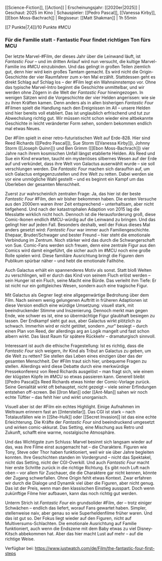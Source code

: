 [[Science-Fiction]], [[Action]] | Erscheinungsjahr: [[2020er|2025]] | Geschaut: 2025 im Kino | Schauspieler: [[Pedro Pascal]], [[Vanessa Kirby]], [[Ebon Moss-Bachrach]] | Regisseur: [[Matt Shakman]] | 1h 55min

[[7 Punkte|7,4]]/10 Punkte #MCU 


### Für die Familie statt - Fantastic Four findet richtigen Ton fürs MCU

Der letzte Marvel-#Film, der dieses Jahr über die Leinwand läuft, ist _Fantastic Four_ – und im dritten Anlauf wird nun versucht, die kultige Marvel-Familie ins #MCU einzubinden. Und das gelingt in großen Teilen ziemlich gut, denn hier wird kein großes Tamtam gemacht. Es wird nicht die Origin-Geschichte der vier Raumfahrer zum x-ten Mal erzählt. Stattdessen geht es direkt Schlag auf Schlag los – der #Film legt ein Wahnsinnstempo vor. Ohne das typische Marvel-Intro beginnt die Geschichte unmittelbar, und wir werden ohne Zögern in die Welt der _Fantastic Four_ hineingezogen. In wenigen Sätzen wird die Vorgeschichte der vier Helden angerissen: wie sie zu ihren Kräften kamen. Denn anders als in allen bisherigen _Fantastic Four_ #Filmen spielt die Handlung nach den Ereignissen im All – unsere Helden sind hier bereits voll etabliert. Das ist unglaublich erfrischend und tut zur Abwechslung richtig gut. Wir müssen nicht schon wieder eine altbekannte Geschichte in leicht veränderter Form sehen, sondern bekommen endlich mal etwas Neues.

Der #Film spielt in einer retro-futuristischen Welt auf Erde-828. Hier sind Reed Richards ([[Pedro Pascal]]), Sue Storm ([[Vanessa Kirby]]), Johnny Storm ([[Joseph Quinn]]) und Ben Grimm ([[Ebon Moss-Bachrach]]) vier Jahre nach ihrem kosmischen Unfall längst etablierte Helden. Als Reed und Sue ein Kind erwarten, taucht ein mysteriöses silbernes Wesen auf der Erde auf und verkündet, dass ihre Welt von Galactus auserwählt wurde – sie soll verschlungen werden. Die _Fantastic Four_ machen sich daraufhin auf, um sich Galactus entgegenzustellen und ihre Welt zu retten. Dabei werden sie vor eine unmögliche Wahl gestellt – und es beginnt ein Kampf um das Überleben der gesamten Menschheit.

Zuerst zur wahrscheinlich zentralen Frage: Ja, das hier ist der beste _Fantastic Four_ #Film, den wir bisher bekommen haben. Die ersten Versuche aus den 2000ern waren ihrer Zeit entsprechend – unterhaltsam, aber nicht tiefgehend. Und nach der katastrophalen Adaption von 2015 lag die Messlatte wirklich nicht hoch. Dennoch ist die Herausforderung groß, diese Comic-Ikonen endlich #MCU-würdig auf die Leinwand zu bringen. Und das gelingt hier auf jeden Fall. Besonders deshalb, weil der Fokus dieses Mal anders gesetzt wird: _Fantastic Four_ war immer auch Familiengeschichte. Ehepaar, Bruder/Schwager und bester Freund – hier steht die emotionale Verbindung im Zentrum. Noch stärker wird das durch die Schwangerschaft von Sue. Comic-Fans werden sich freuen, denn eine zentrale Figur aus den Comics wird damit eingeführt, die sicher auch im #MCU noch eine große Rolle spielen wird. Diese familiäre Ausrichtung bringt die Figuren dem Publikum spürbar näher – und hebt die emotionale Fallhöhe.

Auch Galactus erhält ein spannenderes Motiv als sonst. Statt bloß Welten zu verschlingen, will er durch das Kind von seinem Fluch erlöst werden – sein Hunger ist ein Fluch, seine Macht eine Bürde. Das verleiht ihm Tiefe: Er ist nicht nur ein gottgleiches Wesen, sondern auch eine tragische Figur.

Mit Galactus als Gegner liegt eine allgegenwärtige Bedrohung über dem Film. Nach seinem wenig gelungenen Auftritt in früheren Adaptionen ist diese Version endlich eine würdige Umsetzung: visuell stark, mit beeindruckender Stimme und Inszenierung. Dennoch merkt man gegen Ende, wie schwer es ist, eine so übermächtige Figur glaubhaft besiegen zu lassen. Der Endkampf sieht gut aus, aber Galactus wirkt plötzlich zu schwach. Immerhin wird er nicht getötet, sondern „nur“ besiegt – durch einen Plan von Reed, der allerdings arg an Logik mangelt und fast schon albern wirkt. Das lässt Raum für spätere Rückkehr – dramaturgisch sinnvoll.

Interessant ist auch die ethische Fragestellung: Ist es richtig, dass die _Fantastic Four_ sich weigern, ihr Kind als Tribut an Galactus zu geben, um die Welt zu retten? Sie stellen das Leben eines einzigen über das der gesamten Menschheit. Der #Film traut sich hier, unbequeme Fragen zu stellen. Allerdings wird diese Debatte durch eine merkwürdige Pressekonferenz von Reed Richards ausgelöst – man fragt sich, wie einem der klügsten Köpfe im #MCU so etwas passieren kann. Generell bleibt [[Pedro Pascal]]s Reed Richards etwas hinter der Comic-Vorlage zurück. Seine Genialität wirkt oft behauptet, nicht gezeigt – viele seiner Erfindungen entstehen off-screen. Bei [[Iron Man]] oder [[Ant-Man]] sahen wir noch echte Tüftler – das fehlt hier und wirkt unorganisch.

Visuell aber ist der #Film ein echtes Highlight. Einige Aufnahmen im Weltraum erinnern fast an [[Interstellar]]. Das CGI ist stark – nach Totalausfällen wie in [[She-Hulk]] oder [[Secret Invasion]] ist das eine echte Erleichterung. Die Kräfte der _Fantastic Four_ sind beeindruckend umgesetzt und wirken comic-akkurat. Das Setting, eine Mischung aus Retro und Zukunft, schafft eine warme, nostalgische Atmosphäre.

Und das Wichtigste zum Schluss: Marvel besinnt sich langsam wieder auf das, was ihre Filme einst ausgemacht hat – die Charaktere. Figuren wie Tony, Steve oder Thor haben funktioniert, weil wir sie über Jahre begleiten konnten. Ihre Geschichten standen im Vordergrund – nicht das Spektakel, nicht das Setting, nicht der CGI-Overkill. Und auch _Fantastic Four_ macht hier erste Schritte zurück in die richtige Richtung. Es gibt noch Luft nach oben – vor allem für Zuschauer, die die Charaktere gar nicht kennen, könnte der Zugang schwerfallen. Ohne Origin fehlt etwas Kontext. Zwar erfahren wir durch die Dialoge und Dynamik viel über die Figuren, aber nicht genug. Das ist der Preis, wenn man den klassischen Einstieg ausspart. Doch wenn zukünftige Filme hier aufbauen, kann das noch richtig gut werden.

Unterm Strich ist _Fantastic Four_ ein grundsolider #Film, der – trotz einiger Schwächen – endlich das liefert, worauf Fans gewartet haben. Simpler, stellenweise naiv, aber genau so wie Superheldenfilme früher waren. Und das ist gut so. Der Fokus liegt wieder auf den Figuren, nicht auf Multiversums-Schlachten. Die emotionale Ausrichtung auf Familie funktioniert, auch wenn die Endszene mit dem Baby etwas zu viel Disney-Kitsch abbekommen hat. Aber das hier macht Lust auf mehr – auf die richtige Weise.


Verfügbar bei: https://www.justwatch.com/de/Film/the-fantastic-four-first-steps